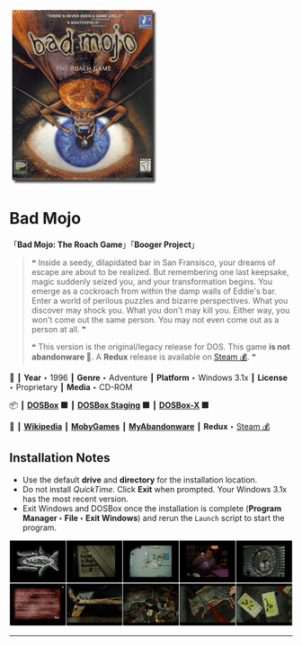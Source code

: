 ![](Thumbnail.png "application-thumbnail")

# Bad Mojo

「**Bad Mojo: The Roach Game**」「**Booger Project**」

> ❝ Inside a seedy, dilapidated bar in San Fransisco, your dreams of escape are about to be realized. But remembering one last keepsake, magic suddenly seized you, and your transformation begins. You emerge as a cockroach from within the damp walls of Eddie's bar. Enter a world of perilous puzzles and bizarre perspectives. What you discover may shock you. What you don't may kill you. Either way, you won't come out the same person. You may not even come out as a person at all. ❞
>
> ❝ This version is the original/legacy release for DOS. This game **is not abandonware 🚫**. A **Redux** release is available on [Steam 💰](https://store.steampowered.com/app/255960/Bad_Mojo_Redux/). ❞
>

📌 ┃ **Year** ‣ 1996 ┃ **Genre** ‣ Adventure ┃ **Platform** ‣ Windows 3.1x ┃ **License** ‣ Proprietary ┃ **Media** ‣ CD-ROM 

📦 ┃ **[DOSBox](https://www.dosbox.com/) 🟩** ┃ **[DOSBox Staging](https://dosbox-staging.github.io/) 🟩** ┃ **[DOSBox-X](https://dosbox-x.com/) 🟩** 

📎 ┃ **[Wikipedia](https://en.wikipedia.org/wiki/Bad_Mojo)** ┃ **[MobyGames](https://www.mobygames.com/game/2238/bad-mojo/)** ┃ **[MyAbandonware](https://www.myabandonware.com/game/bad-mojo-3gm)** ┃ **Redux** ‣ [Steam 💰](https://store.steampowered.com/app/255960/Bad_Mojo_Redux/) 

## Installation Notes
- Use the default **drive** and **directory** for the installation location.
- Do not install *QuickTime*. Click **Exit** when prompted. Your Windows 3.1x has the most recent version.
- Exit Windows and DOSBox once the installation is complete (**Program Manager ‣ File ‣ Exit Windows**) and rerun the `Launch` script to start the program.

![](Montage.png "Bad Mojo")

---

